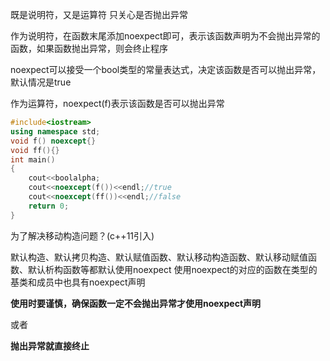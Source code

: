 既是说明符，又是运算符
只关心是否抛出异常

作为说明符，在函数末尾添加noexpect即可，表示该函数声明为不会抛出异常的函数，如果函数抛出异常，则会终止程序

noexpect可以接受一个bool类型的常量表达式，决定该函数是否可以抛出异常，默认情况是true

作为运算符，noexpect(f)表示该函数是否可以抛出异常

```cpp
#include<iostream>
using namespace std;
void f() noexcept{}
void ff(){}
int main()
{
    cout<<boolalpha;
    cout<<noexcept(f())<<endl;//true
    cout<<noexcept(ff())<<endl;//false
    return 0;
}
```

为了解决移动构造问题？(c++11引入)

默认构造、默认拷贝构造、默认赋值函数、默认移动构造函数、默认移动赋值函数、默认析构函数等都默认使用noexpect
使用noexpect的对应的函数在类型的基类和成员中也具有noexpect声明

**使用时要谨慎，确保函数一定不会抛出异常才使用noexpect声明**

或者

**抛出异常就直接终止**